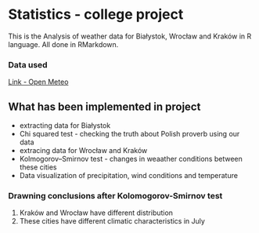 # Statistics - college project
This is the Analysis of weather data for Białystok, Wrocław and Kraków in R language. All done in RMarkdown.

### Data used
[Link - Open Meteo](https://archive-api.open-meteo.com/v1/archive?latitude=53.13&longitude=23.17&start_date=1950-01-01&end_date=2022-12-31&daily=temperature_2m_max,temperature_2m_min,temperature_2m_mean,precipitation_sum,precipitation_hours,winddirection_10m_dominant&timezone=Europe%2FWarsaw)

## What has been implemented in project
* extracting data for Białystok
* Chi squared test - checking the truth about Polish proverb using our data
* extracing data for Wrocław and Kraków
* Kolmogorov–Smirnov test - changes in weaather conditions between these cities
* Data visualization of precipitation, wind conditions and temperature

### Drawning conclusions after Kolomogorov-Smirnov test
1. Kraków and Wrocław have different distribution
2. These cities have different climatic characteristics in July

